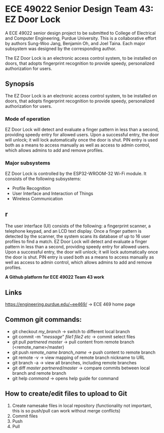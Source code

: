 # ECE 49022 Senior Design Team 43: EZ Door Lock
A ECE 49022 senior design project to be submitted to College of Electrical and Computer Engineering, Purdue University. This is a collaborative effort by authors Sung-Woo Jang, Benjamin Oh, and Joel Taina. Each major subsystem was designed by the corresponding author.

The EZ Door Lock is an electronic access control system, to be installed on doors, that adopts
fingerprint recognition to provide speedy, personalized authorization for users.

## Synopsis
The EZ Door Lock is an electronic access control system, to be installed on doors, that adopts
fingerprint recognition to provide speedy, personalized authorization for users.

### Mode of operation
EZ Door Lock will detect and evaluate a finger pattern in less than a
second, providing speedy entry for allowed users. Upon a successful entry, the door will unlock;
it will lock automatically once the door is shut. PIN entry is used both as a means to access
manually as well as access to admin control, which allows admins to add and remove profiles.

### Major subsystems
EZ Door Lock is controlled by the ESP32-WROOM-32 Wi-Fi module. It consists of the following subsystems:
* Profile Recognition
* User Interface and Interaction of Things
* Wireless Communication

## r

The user interface
(UI) consists of the following: a fingerprint scanner, a telephone keypad, and an LCD text display.
Once a finger pattern is detected by the scanner, the system scans its database of up to 16 user
profiles to find a match. EZ Door Lock will detect and evaluate a finger pattern in less than a
second, providing speedy entry for allowed users. Upon a successful entry, the door will unlock;
it will lock automatically once the door is shut. PIN entry is used both as a means to access
manually as well as access to admin control, which allows admins to add and remove profiles.

**A Github platform for ECE 49022 Team 43 work**

## Links
https://engineering.purdue.edu/~ee469/ -> ECE 469 home page

## Common git commands:
- git checkout *my_branch*                      -> switch to different local branch
- git commit -m "*message*" *file1* *file2* *etc* -> commit select files
- git pull *partnered* *master*                -> pull content from remote branch (<remote_name>/master)
- git push *remote_name* *branch_name*     -> push content to remote branch
- git remote -v                        -> view mapping of remote branch nickname to URL
- git branch -a                        -> view all branches, including remote branches
- git diff *master* *partnered/master*         -> compare commits between local branch and remote branch
- git help *command*                     -> opens help guide for command

## How to create/edit files to upload to Git
1. Create namesake files in local repository (functionality not important, this is so push/pull can work without merge conflicts)
2. Commit files
3. Push
4. Pull